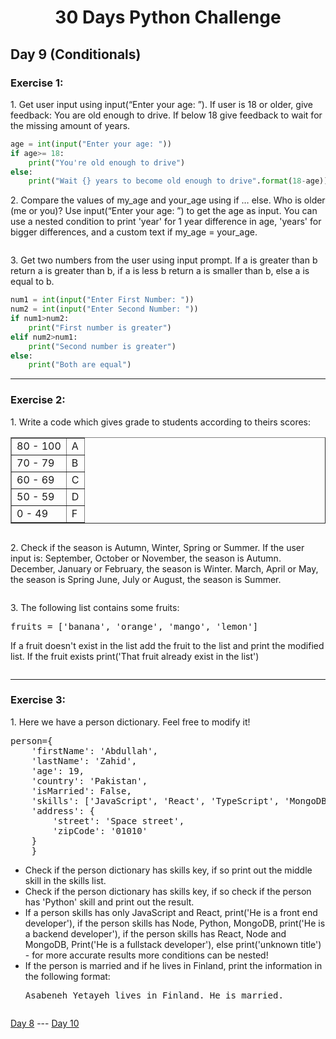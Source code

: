 <h1 align="center">30 Days Python Challenge</h1>
<h2>Day 9 (Conditionals)</h2>
<h3>Exercise 1:</h3>
<p>1. Get user input using input(“Enter your age: ”). If user is 18 or older, give feedback: You are old enough to drive. If below 18 give feedback to wait for the missing amount of years.</p>

```py
age = int(input("Enter your age: "))
if age>= 18:
    print("You're old enough to drive")
else:
    print("Wait {} years to become old enough to drive".format(18-age))
```

<p>2. Compare the values of my_age and your_age using if … else. Who is older (me or you)? Use input(“Enter your age: ”) to get the age as input. You can use a nested condition to print 'year' for 1 year difference in age, 'years' for bigger differences, and a custom text if my_age = your_age. </p>

```py
```

<p>3. Get two numbers from the user using input prompt. If a is greater than b return a is greater than b, if a is less b return a is smaller than b, else a is equal to b.</p>

```py
num1 = int(input("Enter First Number: "))
num2 = int(input("Enter Second Number: "))
if num1>num2:
    print("First number is greater")
elif num2>num1:
    print("Second number is greater")
else:
    print("Both are equal")
```

<hr/>
<h3>Exercise 2:</h3>
<p>1. Write a code which gives grade to students according to theirs scores:</p>
<table border="1">
    <tr>
        <td>80 - 100</td>
        <td>A</td>
    </tr>
    <tr>
        <td>70 - 79</td>
        <td>B</td>
    </tr>
    <tr>
        <td>60 - 69</td>
        <td>C</td>
    </tr>
    <tr>
        <td>50 - 59</td>
        <td>D</td>
    </tr>
    <tr>
        <td>0 - 49</td>
        <td>F</td>
    </tr>
</table>

```py
```

<p>2. Check if the season is Autumn, Winter, Spring or Summer. If the user input is: September, October or November, the season is Autumn. December, January or February, the season is Winter. March, April or May, the season is Spring June, July or August, the season is Summer.</p>

```py
```

<p>3. The following list contains some fruits:</p>
<pre>fruits = ['banana', 'orange', 'mango', 'lemon']</pre>
<p>If a fruit doesn't exist in the list add the fruit to the list and print the modified list. If the fruit exists print('That fruit already exist in the list')</p>

```py
```

<hr/>
<h3>Exercise 3:</h3>
<p>1. Here we have a person dictionary. Feel free to modify it!</p>
<pre>
person={
    'firstName': 'Abdullah',
    'lastName': 'Zahid',
    'age': 19,
    'country': 'Pakistan',
    'isMarried': False,
    'skills': ['JavaScript', 'React', 'TypeScript', 'MongoDB', 'Python'],
    'address': {
        'street': 'Space street',
        'zipCode': '01010'
    }
    }
</pre>
<ul>
    <li>Check if the person dictionary has skills key, if so print out the middle skill in the skills list.</li>
    <li>Check if the person dictionary has skills key, if so check if the person has 'Python' skill and print out the result.</li>
    <li>If a person skills has only JavaScript and React, print('He is a front end developer'), if the person skills has Node, Python, MongoDB, print('He is a backend developer'), if the person skills has React, Node and MongoDB, Print('He is a fullstack developer'), else print('unknown title') - for more accurate results more conditions can be nested!</li>
    <li>If the person is married and if he lives in Finland, print the information in the following format:<pre>Asabeneh Yetayeh lives in Finland. He is married.</pre</li>
</ul>

```py
```

<a href="Day8.md">Day 8</a> --- <a href="Day10.md">Day 10</a>
